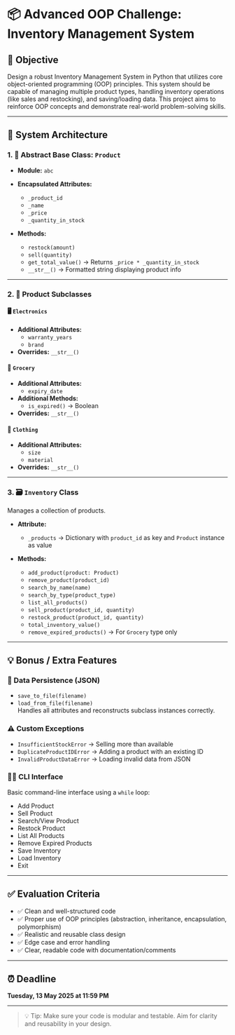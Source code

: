# 📦 Advanced OOP Challenge: Inventory Management System

## 🚀 Objective
Design a robust Inventory Management System in Python that utilizes core object-oriented programming (OOP) principles. This system should be capable of managing multiple product types, handling inventory operations (like sales and restocking), and saving/loading data. This project aims to reinforce OOP concepts and demonstrate real-world problem-solving skills.

---

## 📐 System Architecture

### 1. 🧱 Abstract Base Class: `Product`
- **Module:** `abc`
- **Encapsulated Attributes:**
  - `_product_id`
  - `_name`
  - `_price`
  - `_quantity_in_stock`

- **Methods:**
  - `restock(amount)`
  - `sell(quantity)`
  - `get_total_value()` → Returns `_price * _quantity_in_stock`
  - `__str__()` → Formatted string displaying product info

---

### 2. 🔌 Product Subclasses

#### 🖥️ `Electronics`
- **Additional Attributes:**
  - `warranty_years`
  - `brand`
- **Overrides:** `__str__()`

#### 🥫 `Grocery`
- **Additional Attributes:**
  - `expiry_date`
- **Additional Methods:**
  - `is_expired()` → Boolean
- **Overrides:** `__str__()`

#### 👕 `Clothing`
- **Additional Attributes:**
  - `size`
  - `material`
- **Overrides:** `__str__()`

---

### 3. 🗃️ `Inventory` Class

Manages a collection of products.

- **Attribute:**
  - `_products` → Dictionary with `product_id` as key and `Product` instance as value

- **Methods:**
  - `add_product(product: Product)`
  - `remove_product(product_id)`
  - `search_by_name(name)`
  - `search_by_type(product_type)`
  - `list_all_products()`
  - `sell_product(product_id, quantity)`
  - `restock_product(product_id, quantity)`
  - `total_inventory_value()`
  - `remove_expired_products()` → For `Grocery` type only

---

## 💡 Bonus / Extra Features

### 💾 Data Persistence (JSON)
- `save_to_file(filename)`
- `load_from_file(filename)`  
Handles all attributes and reconstructs subclass instances correctly.

### ⚠️ Custom Exceptions
- `InsufficientStockError` → Selling more than available
- `DuplicateProductIDError` → Adding a product with an existing ID
- `InvalidProductDataError` → Loading invalid data from JSON

### 🧑‍💻 CLI Interface
Basic command-line interface using a `while` loop:
- Add Product
- Sell Product
- Search/View Product
- Restock Product
- List All Products
- Remove Expired Products
- Save Inventory
- Load Inventory
- Exit

---

## ✅ Evaluation Criteria

- ✅ Clean and well-structured code
- ✅ Proper use of OOP principles (abstraction, inheritance, encapsulation, polymorphism)
- ✅ Realistic and reusable class design
- ✅ Edge case and error handling
- ✅ Clear, readable code with documentation/comments

---

## ⏰ Deadline
**Tuesday, 13 May 2025 at 11:59 PM**

---

> 💡 Tip: Make sure your code is modular and testable. Aim for clarity and reusability in your design.
